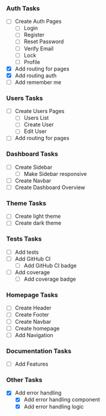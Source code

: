 ### Auth Tasks

- [ ] Create Auth Pages
  - [ ] Login
  - [ ] Register
  - [ ] Reset Password
  - [ ] Verify Email
  - [ ] Lock
  - [ ] Profile
- [x] Add routing for pages
- [x] Add routing auth
- [ ] Add remember me

### Users Tasks

- [ ] Create Users Pages
  - [ ] Users List
  - [ ] Create User
  - [ ] Edit User
- [ ] Add routing for pages

### Dashboard Tasks

- [ ] Create Sidebar
  - [ ] Make Sidebar responsive
- [ ] Create Navbar
- [ ] Create Dashboard Overview

### Theme Tasks

- [ ] Create light theme
- [ ] Create dark theme

### Tests Tasks

- [ ] Add tests
- [ ] Add GitHub CI
  - [ ] Add GitHub CI badge
- [ ] Add coverage
  - [ ] Add coverage badge

### Homepage Tasks

- [ ] Create Header
- [ ] Create Footer
- [ ] Create Navbar
- [ ] Create homepage
- [ ] Add Navigation

### Documentation Tasks

- [ ] Add Features

### Other Tasks

- [x] Add error handling
  - [x] Add error handling component
  - [x] Add error handling logic